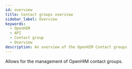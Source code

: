 ```yaml
---
id: overview
title: Contact groups overview
sidebar_label: Overview
keywords:
  - OpenHIM
  - API
  - Contact group
  - Overview
description: An overview of the OpenHIM Contact groups
---
```


Allows for the management of OpenHIM contact groups.

